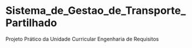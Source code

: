 # Sistema_de_Gestao_de_Transporte_Partilhado
Projeto Prático da Unidade Curricular Engenharia de Requisitos
